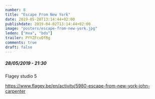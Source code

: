 ```yaml
---
number: 8
title: "Escape From New York"
date: 2019-05-28T13:14:44+02:00
publishdate: 2019-04-02T13:14:44+02:00
image: "posters/escape-from-new-york.jpg"
leden: ["mva", "bdu"]
trailer: PYYZFcvQfRg
comments: true
draft: false
---
```


##### 28/05/2019 - 21:30

Flagey studio 5
<!--more-->

<https://www.flagey.be/en/activity/5980-escape-from-new-york-john-carpenter>
